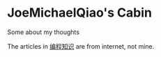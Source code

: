 # JoeMichaelQiao's Cabin

Some about my thoughts

The articles in [编程知识](./%E7%BC%96%E7%A8%8B%E7%9F%A5%E8%AF%86/%E7%BC%96%E7%A8%8B%E7%9F%A5%E8%AF%86.md) are from internet, not mine.